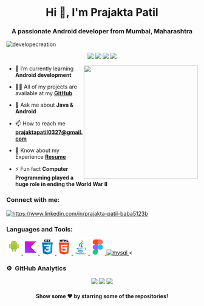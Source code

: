<h1 align="center">Hi 👋, I'm Prajakta Patil</h1>
<h3 align="center">A passionate Android developer from Mumbai, Maharashtra</h3>

<p align="left"> <img src="https://komarev.com/ghpvc/?username=developecreation&label=Profile%20views&color=0e75b6&style=flat" alt="developecreation" /> </p>

<p align="center">
<img src="https://img.shields.io/badge/Age-22-blue" />
  <img src="https://img.shields.io/badge/Focus-Android,%20Java -blue" />
  <img src="https://img.shields.io/badge/Lives-Mumbai%20Maharashtra -blue" />
  <img src="https://img.shields.io/badge/Languages-Marathi%20,%20Hindi%20%26%20English-blue" />
</p>

<img align ="right"  width="300" height ="300" src="https://user-images.githubusercontent.com/81975567/213871187-5f4af020-4be1-4f17-baa2-0a0b3e2909c2.gif">

- 🌱 I’m currently learning **Android development**

- 👨‍💻 All of my projects are available at my **[GitHub](https://github.com/prajaktapatil-18?tab=repositories)**

- 💬 Ask me about **Java & Android**

- 📫 How to reach me **prajaktapatil0327@gmail.com**

- 📄 Know about my Experience **[Resume](https://www.canva.com/design/DAFeGnc2Znw/C6RSpo708VC8ojbUGtbCCw/view?utm_content=DAFeGnc2Znw&utm_campaign=designshare&utm_medium=link&utm_source=publishsharelink)**

- ⚡ Fun fact **Computer Programming played a huge role in ending the World War II**

<h3 align="left">Connect with me:</h3>
<p align="left">
  
<a href="https://www.linkedin.com/in/prajakta-patil-baba5123b/" target="blank"><img align="center" src="https://raw.githubusercontent.com/rahuldkjain/github-profile-readme-generator/master/src/images/icons/Social/linked-in-alt.svg" alt="https://www.linkedin.com/in/prajakta-patil-baba5123b" height="30" width="40" /></a>

</p>

<h3 align="left">Languages and Tools:</h3>
<p align="left"> <a href="#" target="_blank" rel="noreferrer"> <img src="https://raw.githubusercontent.com/devicons/devicon/master/icons/android/android-original-wordmark.svg" alt="android" width="40" height="40"/> </a> <a href="#" target="_blank" rel="noreferrer"> <img src="https://raw.githubusercontent.com/devicons/devicon/master/icons/kotlin/kotlin-original.svg" alt="bootstrap" width="40" height="40"/> </a> <a href="#" target="_blank" rel="noreferrer"> <img src="https://raw.githubusercontent.com/devicons/devicon/master/icons/css3/css3-original-wordmark.svg" alt="css3" width="40" height="40"/> </a> <a href="#" target="_blank" rel="noreferrer"> <img src="https://raw.githubusercontent.com/devicons/devicon/master/icons/html5/html5-original-wordmark.svg" alt="html5" width="40" height="40"/> </a> <a href="#" target="_blank" rel="noreferrer"> <img src="https://raw.githubusercontent.com/devicons/devicon/master/icons/java/java-original.svg" alt="Figma" width="40" height="40"/> </a> <a href="#" target="_blank" rel="noreferrer"> <img src="https://raw.githubusercontent.com/devicons/devicon/master/icons/figma/figma-original.svg" alt="Figma" width="40" height="40"/> </a> <a href="#" target="_blank" rel="noreferrer"> <img src="https://developer.android.com/static/codelabs/jetpack-compose-animation/img/jetpack_compose_logo_with_rocket.png" alt="mysql" width="45" height="45"/> </a> < </p>

### ⚙️ &nbsp;GitHub Analytics
                                                                                                                                                 
<p align = "center">
  <img src = "https://github-readme-stats.vercel.app/api?username=prajaktapatil-18&show_icons=true&theme=dark" width = 400 />
  <img src = "https://github-readme-streak-stats.herokuapp.com/?user=prajaktapatil-18&theme=dark&hide_border=true" width = 400 />
 <img src = "https://github-readme-stats.vercel.app/api/top-langs/?username=prajaktapatil-18&theme=dark&hide_border=true&layout=compact" width = 400 />
</p>
 
 <h4 align="center">Show some ❤️ by starring some of the repositories!</h4>
